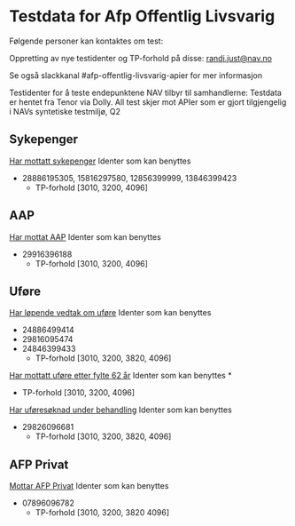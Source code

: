 # Testdata for Afp Offentlig Livsvarig
Følgende personer kan kontaktes om test:

Oppretting av nye testidenter og TP-forhold på disse: randi.just@nav.no

Se også slackkanal #afp-offentlig-livsvarig-apier for mer informasjon

Testidenter for å teste endepunktene NAV tilbyr til samhandlerne: Testdata er hentet fra Tenor via Dolly. 
All test skjer mot APIer som er gjort tilgjengelig i NAVs syntetiske testmiljø, Q2

## Sykepenger
[Har mottatt sykepenger](https://spapi.ekstern.dev.nav.no/swagger)
Identer som kan benyttes
* 28886195305, 15816297580, 12856399999, 13846399423
  * TP-forhold [3010, 3200, 4096]

## AAP
[Har mottat AAP](https://aap-api.ekstern.dev.nav.no/swagger)
Identer som kan benyttes
* 29916396188
  * TP-forhold [3010, 3200, 4096]

## Uføre
[Har løpende vedtak om uføre](https://navikt.github.io/pensjon-ekstern-api/api/uforetrygd/Uforetrygd.html#/default/harLopendeVedtakOmUfore)
Identer som kan benyttes
* 24886499414
* 29816095474
* 24846399433
  * TP-forhold [3010, 3200, 3820, 4096]

[Har mottatt uføre etter fylte 62 år](https://navikt.github.io/pensjon-ekstern-api/api/uforetrygd/Uforetrygd.html#/default/harMottattUforeEtter62)
Identer som kan benyttes
* 
  * TP-forhold [3010, 3200, 4096]

[Har uføresøknad under behandling](https://navikt.github.io/pensjon-ekstern-api/api/uforetrygd/Uforetrygd.html#/default/post_harUforesoknadUnderBehandling)
Identer som kan benyttes
* 29826096681
  * TP-forhold [3010, 3200, 3820, 4096]

## AFP Privat
[Mottar AFP Privat](https://navikt.github.io/pensjon-ekstern-api/api/afpprivat/AfpPrivat.html#/default/mottarafpprivat)
Identer som kan benyttes
* 07896096782        
  * TP-forhold [3010, 3200, 3820 4096]
